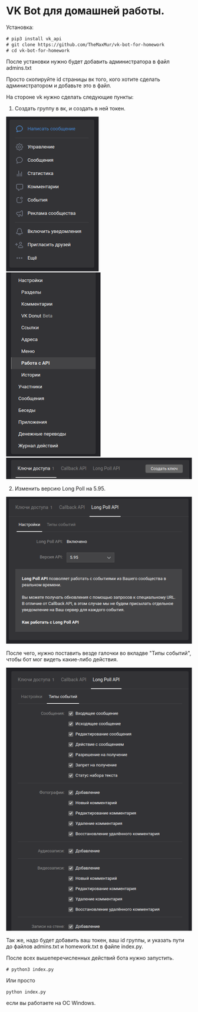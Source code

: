 # VK Bot для домашней работы.

Установка:

```
# pip3 install vk_api
# git clone https://github.com/TheMaxMur/vk-bot-for-homework
# cd vk-bot-for-homework
```
После установки нужно будет добавить администратора в файл admins.txt

Просто скопируйте id страницы вк того, кого хотите сделать администратором и добавьте это в файл.

На стороне vk нужно сделать следующие пункты:

1) Создать группу в вк, и создать в ней токен.

![управление](images/adm.png)
![ключ](images/api.png)
![создание](images/key.png)

2) Изменить версию Long Poll на 5.95.

![лонгполл](images/longpull.png)

После чего, нужно поставить везде галочки во вкладве "Типы событий", чтобы бот мог видеть какие-либо действия.

![события](images/events.png)

Так же, надо будет добавить ваш токен, ваш id группы, и указать пути до файлов admins.txt и homework.txt в файле index.py.

После всех вышеперечисленных действий бота нужно запустить.

```
# python3 index.py
```

Или просто 

``` 
python index.py
```

если вы работаете на ОС Windows.